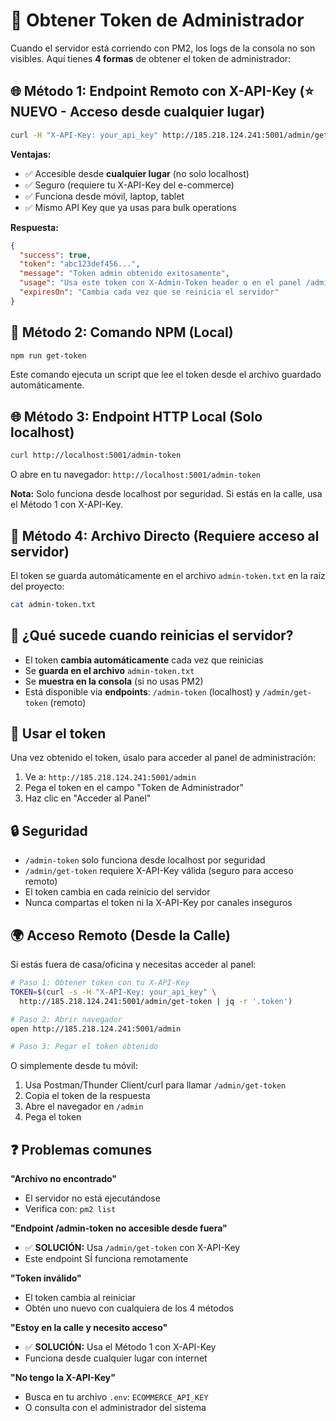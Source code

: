 # 🔐 Obtener Token de Administrador

Cuando el servidor está corriendo con PM2, los logs de la consola no son visibles. Aquí tienes **4 formas** de obtener el token de administrador:

## 🌐 Método 1: Endpoint Remoto con X-API-Key (⭐ NUEVO - Acceso desde cualquier lugar)

```bash
curl -H "X-API-Key: your_api_key" http://185.218.124.241:5001/admin/get-token
```

**Ventajas:**
- ✅ Accesible desde **cualquier lugar** (no solo localhost)
- ✅ Seguro (requiere tu X-API-Key del e-commerce)
- ✅ Funciona desde móvil, laptop, tablet
- ✅ Mismo API Key que ya usas para bulk operations

**Respuesta:**
```json
{
  "success": true,
  "token": "abc123def456...",
  "message": "Token admin obtenido exitosamente",
  "usage": "Usa este token con X-Admin-Token header o en el panel /admin",
  "expiresOn": "Cambia cada vez que se reinicia el servidor"
}
```

## 🚀 Método 2: Comando NPM (Local)

```bash
npm run get-token
```

Este comando ejecuta un script que lee el token desde el archivo guardado automáticamente.

## 🌐 Método 3: Endpoint HTTP Local (Solo localhost)

```bash
curl http://localhost:5001/admin-token
```

O abre en tu navegador: `http://localhost:5001/admin-token`

**Nota:** Solo funciona desde localhost por seguridad. Si estás en la calle, usa el Método 1 con X-API-Key.

## 📄 Método 4: Archivo Directo (Requiere acceso al servidor)

El token se guarda automáticamente en el archivo `admin-token.txt` en la raíz del proyecto:

```bash
cat admin-token.txt
```

## 🔄 ¿Qué sucede cuando reinicias el servidor?

- El token **cambia automáticamente** cada vez que reinicias
- Se **guarda en el archivo** `admin-token.txt`
- Se **muestra en la consola** (si no usas PM2)
- Está disponible via **endpoints**: `/admin-token` (localhost) y `/admin/get-token` (remoto)

## 🎯 Usar el token

Una vez obtenido el token, úsalo para acceder al panel de administración:

1. Ve a: `http://185.218.124.241:5001/admin`
2. Pega el token en el campo "Token de Administrador"
3. Haz clic en "Acceder al Panel"

## 🔒 Seguridad

- `/admin-token` solo funciona desde localhost por seguridad
- `/admin/get-token` requiere X-API-Key válida (seguro para acceso remoto)
- El token cambia en cada reinicio del servidor
- Nunca compartas el token ni la X-API-Key por canales inseguros

## 🌍 Acceso Remoto (Desde la Calle)

Si estás fuera de casa/oficina y necesitas acceder al panel:

```bash
# Paso 1: Obtener token con tu X-API-Key
TOKEN=$(curl -s -H "X-API-Key: your_api_key" \
  http://185.218.124.241:5001/admin/get-token | jq -r '.token')

# Paso 2: Abrir navegador
open http://185.218.124.241:5001/admin

# Paso 3: Pegar el token obtenido
```

O simplemente desde tu móvil:
1. Usa Postman/Thunder Client/curl para llamar `/admin/get-token`
2. Copia el token de la respuesta
3. Abre el navegador en `/admin`
4. Pega el token

## ❓ Problemas comunes

**"Archivo no encontrado"**
- El servidor no está ejecutándose
- Verifica con: `pm2 list`

**"Endpoint /admin-token no accesible desde fuera"**
- ✅ **SOLUCIÓN:** Usa `/admin/get-token` con X-API-Key
- Este endpoint SÍ funciona remotamente

**"Token inválido"**
- El token cambia al reiniciar
- Obtén uno nuevo con cualquiera de los 4 métodos

**"Estoy en la calle y necesito acceso"**
- ✅ **SOLUCIÓN:** Usa el Método 1 con X-API-Key
- Funciona desde cualquier lugar con internet

**"No tengo la X-API-Key"**
- Busca en tu archivo `.env`: `ECOMMERCE_API_KEY`
- O consulta con el administrador del sistema

